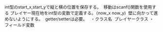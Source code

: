 int型のstart_x,start_yで縦と横の位置を保存する。 
移動はscanf()関数を使用する プレイヤー現在地をint型の変数で定義する。（now_x now_y)
 壁に向かって進めないようにする。
 getter/setterは必要。
  ・クラス名   プレイヤークラス ・フィールド変数